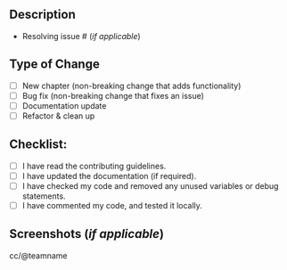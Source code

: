 ## Description

<!-- Please include a summary of the change and which issue is fixed. -->
<!-- Please also include relevant motivation and context. -->

- Resolving issue # (_if applicable_)

## Type of Change

<!-- Please delete options that are not relevant. -->

- [ ] New chapter (non-breaking change that adds functionality)
- [ ] Bug fix (non-breaking change that fixes an issue)
- [ ] Documentation update
- [ ] Refactor & clean up

## Checklist:

- [ ] I have read the contributing guidelines.
- [ ] I have updated the documentation (if required).
- [ ] I have checked my code and removed any unused variables or debug statements.
- [ ] I have commented my code, and tested it locally.

## Screenshots (_if applicable_)

<!-- Please add screenshots to help explain your changes, if applicable. -->

cc/@teamname
